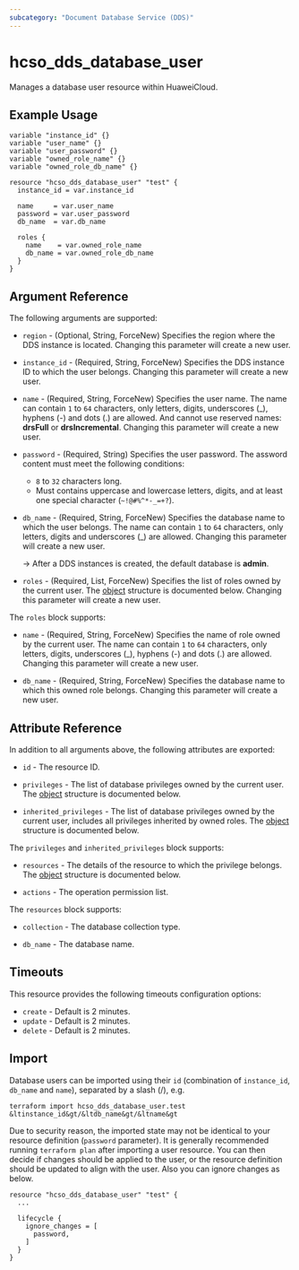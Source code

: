 ```yaml
---
subcategory: "Document Database Service (DDS)"
---
```


# hcso_dds_database_user

Manages a database user resource within HuaweiCloud.

## Example Usage

```hcl
variable "instance_id" {}
variable "user_name" {}
variable "user_password" {}
variable "owned_role_name" {}
variable "owned_role_db_name" {}

resource "hcso_dds_database_user" "test" {
  instance_id = var.instance_id

  name     = var.user_name
  password = var.user_password
  db_name  = var.db_name

  roles {
    name    = var.owned_role_name
    db_name = var.owned_role_db_name
  }
}
```

## Argument Reference

The following arguments are supported:

* `region` - (Optional, String, ForceNew) Specifies the region where the DDS instance is located.
  Changing this parameter will create a new user.

* `instance_id` - (Required, String, ForceNew) Specifies the DDS instance ID to which the user belongs.
  Changing this parameter will create a new user.

* `name` - (Required, String, ForceNew) Specifies the user name.
  The name can contain `1` to `64` characters, only letters, digits, underscores (_), hyphens (-) and dots (.) are
  allowed. And cannot use reserved names: **drsFull** or **drsIncremental**.
  Changing this parameter will create a new user.

* `password` - (Required, String) Specifies the user password.
  The assword content must meet the following conditions:
  + `8` to `32` characters long.
  + Must contains uppercase and lowercase letters, digits, and at least one special character (`~!@#%^*-_=+?`).

* `db_name` - (Required, String, ForceNew) Specifies the database name to which the user belongs.
  The name can contain `1` to `64` characters, only letters, digits and underscores (_) are allowed.
  Changing this parameter will create a new user.

  -> After a DDS instances is created, the default database is **admin**.

* `roles` - (Required, List, ForceNew) Specifies the list of roles owned by the current user.
  The [object](#dds_database_owned_roles) structure is documented below. Changing this parameter will create a new user.

<a name="dds_database_owned_roles"></a>
The `roles` block supports:

* `name` - (Required, String, ForceNew) Specifies the name of role owned by the current user.
  The name can contain `1` to `64` characters, only letters, digits, underscores (_), hyphens (-) and dots (.) are
  allowed. Changing this parameter will create a new user.

* `db_name` - (Required, String, ForceNew) Specifies the database name to which this owned role belongs.
  Changing this parameter will create a new user.

## Attribute Reference

In addition to all arguments above, the following attributes are exported:

* `id` - The resource ID.

* `privileges` - The list of database privileges owned by the current user.
  The [object](#dds_database_privileges) structure is documented below.

* `inherited_privileges` - The list of database privileges owned by the current user, includes all privileges
  inherited by owned roles. The [object](#dds_database_privileges) structure is documented below.

<a name="dds_database_privileges"></a>
The `privileges` and `inherited_privileges` block supports:

* `resources` - The details of the resource to which the privilege belongs.
  The [object](#dds_database_resources) structure is documented below.

* `actions` - The operation permission list.

<a name="dds_database_resources"></a>
The `resources` block supports:

* `collection` - The database collection type.

* `db_name` - The database name.

## Timeouts

This resource provides the following timeouts configuration options:

* `create` - Default is 2 minutes.
* `update` - Default is 2 minutes.
* `delete` - Default is 2 minutes.

## Import

Database users can be imported using their `id` (combination of `instance_id`, `db_name` and `name`), separated by a
slash (/), e.g.

```
terraform import hcso_dds_database_user.test &ltinstance_id&gt/&ltdb_name&gt/&ltname&gt
```

Due to security reason, the imported state may not be identical to your resource definition (`password` parameter).
It is generally recommended running `terraform plan` after importing a user resource.
You can then decide if changes should be applied to the user, or the resource definition should be updated to align with
the user. Also you can ignore changes as below.

```
resource "hcso_dds_database_user" "test" {
  ...

  lifecycle {
    ignore_changes = [
      password,
    ]
  }
}
```
